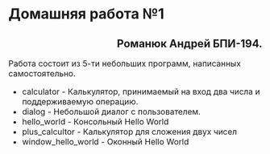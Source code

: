 
# Домашняя работа №1
</h1>
<h2 style="text-align: right">Романюк Андрей БПИ-194.</h2>
<font size="3"> 

Работа состоит из 5-ти небольших программ, написанных самостоятельно.
* calculator - Калькулятор, принимаемый на вход два числа и поддерживаемую операцию.
* dialog - Небольшой диалог с пользователем.
* hello_world - Консольный Hello World
* plus_calcultor - Калькулятор для сложения двух чисел
* window_hello_world - Оконный Hello World

</font>
